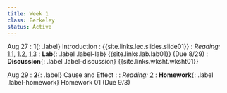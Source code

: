 ```yaml
---
title: Week 1
class: Berkeley
status: Active
---
```


Aug 27
: **1**{: .label} Introduction
    : {{site.links.lec.slides.slide01}} <!--{{site.links.lec.demo.demo01}}-->
: _Reading:_ [1.1](https://inferentialthinking.com/chapters/01/1/intro.html), [1.2](https://inferentialthinking.com/chapters/01/2/why-data-science.html), [1.3](https://inferentialthinking.com/chapters/01/3/Plotting_the_Classics.html)
: **Lab**{: .label .label-lab} {{site.links.lab.lab01}} (Due 8/29)
: **Discussion**{: .label .label-discussion} {{site.links.wksht.wksht01}}


Aug 29
: **2**{: .label} Cause and Effect
    : <!--{{site.links.lec.slides.slide02}} {{site.links.lec.demo.demo02}}-->
: _Reading:_ [2](https://inferentialthinking.com/chapters/02/causality-and-experiments.html)
: **Homework**{: .label .label-homework} Homework 01
    <!--{{site.links.hw.hw01}}--> (Due 9/3)